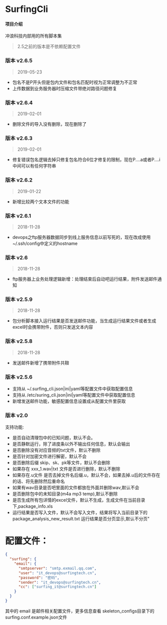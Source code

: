 # SurfingCli

#### 项目介绍
冲浪科技内部用的所有脚本集
> 2.5之前的版本是不依赖配置文件

### 版本 v2.6.5
> 2019-05-23
- 包名不是P开头但是包内文件和包名匹配时视为正常调整为不正常
- 上传数据到业务服务器时压缩文件带绝对路径问题修复

### 版本 v2.6.4
> 2019-02-01
- 删除文件的导入没有删除，现在删除了


### 版本 v2.6.3
> 2019-02-01
- 修复错误包名逻辑去掉只修复包名符合6位才修复的限制，现在P....a或者P....i中间可以有任何字符串


### 版本 v2.6.2
> 2019-01-22
- 新增比较两个文本文件的功能


### 版本 v2.6.1
> 2018-11-28
- devops之ftp服务器数据同步到线上服务信息以前写死的，现在改成使用~/.ssh/config中定义的hostname

### 版本 v2.6
> 2018-11-28
- ftp服务器上业务处理逻辑新增：处理结束后自动吧运行结果，附件发送邮件通知


### 版本 v2.5.9
> 2018-11-28
- 包分析脚本接入运行结果是否发送邮件功能，当生成运行结果文件或者生成excel时会携带附件，否则只发送文本内容

### 版本 v2.5.8
> 2018-11-28
- 发送邮件新增了携带附件共鞥

### 版本 v2.5.6
- 支持从 ~/.surfing_cli.json|ini|yaml等配置文件中获取配置信息
- 支持从 /etc/suring_cli.json|ini|yaml等配置文件中获取配置信息
- 新增发送邮件功能，敏感配置信息设置成从配置文件里获取
### 版本 v2.0
支持功能:
 
- 是否自动清理包中的已知问题，默认不会。
- 是否静默运行，除了进度条以外不输出任何信息，默认会输出
- 是否删除没有对应音频的txt文件，默认不删除
- 是否针对加密文件进行解密，默认不会
- 是否删除后缀 skip、sk、pk等文件，默认不会删除
- 如果存在 xxx_1.wav|txt 文件是否进行删除，默认不删除
- 如果存在.u文件 是否去掉文件名后缀.u，默认不会，如果去掉.u后的文件存在的话、将先删除然后重命名
- 如果有wav目录是否吧里面的文件都放在外面并删除wav,默认不会
- 是否删除包中的未知目录(m4a mp3 temp),默认不删除
- 是否生成所有包详情的excel文件，默认不生成，生成文件在当前目录下,package_info.xls
- 运行结果是否写入文件，默认不会写入文件，结果将写入当前目录下的package_analysis_new_result.txt
运行结果是否分页显示,默认不分页"

# 配置文件：
```json
{
  "surfing": {
    "email": {
      "smtpserver": "smtp.exmail.qq.com",
      "user": "it_devops@surfingtech.cn",
	  "password": "密码",
	  "sender": "it_devops@surfingtech.cn",
      "cc": ["surfing_it@surfingtech.cn"]
    }
  }
}
```
其中的 email 是邮件相关配置文件，更多信息查看 skeleton_configs目录下的surfing.conf.example.json文件